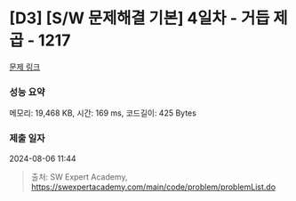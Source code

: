 # [D3] [S/W 문제해결 기본] 4일차 - 거듭 제곱 - 1217 

[문제 링크](https://swexpertacademy.com/main/code/problem/problemDetail.do?contestProbId=AV14dUIaAAUCFAYD) 

### 성능 요약

메모리: 19,468 KB, 시간: 169 ms, 코드길이: 425 Bytes

### 제출 일자

2024-08-06 11:44



> 출처: SW Expert Academy, https://swexpertacademy.com/main/code/problem/problemList.do